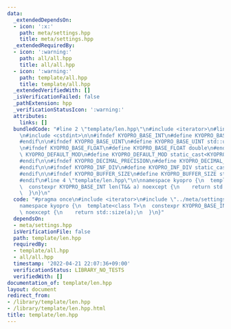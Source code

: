 ```yaml
---
data:
  _extendedDependsOn:
  - icon: ':x:'
    path: meta/settings.hpp
    title: meta/settings.hpp
  _extendedRequiredBy:
  - icon: ':warning:'
    path: all/all.hpp
    title: all/all.hpp
  - icon: ':warning:'
    path: template/all.hpp
    title: template/all.hpp
  _extendedVerifiedWith: []
  _isVerificationFailed: false
  _pathExtension: hpp
  _verificationStatusIcon: ':warning:'
  attributes:
    links: []
  bundledCode: "#line 2 \"template/len.hpp\"\n#include <iterator>\n#line 2 \"meta/settings.hpp\"\
    \n#include <cstdint>\n\n#ifndef KYOPRO_BASE_INT\n#define KYOPRO_BASE_INT std::int64_t\n\
    #endif\n\n#ifndef KYOPRO_BASE_UINT\n#define KYOPRO_BASE_UINT std::uint64_t\n#endif\n\
    \n#ifndef KYOPRO_BASE_FLOAT\n#define KYOPRO_BASE_FLOAT double\n#endif\n\n#ifndef\
    \ KYOPRO_DEFAULT_MOD\n#define KYOPRO_DEFAULT_MOD static_cast<KYOPRO_BASE_UINT>(998244353)\n\
    #endif\n\n#ifndef KYOPRO_DECIMAL_PRECISION\n#define KYOPRO_DECIMAL_PRECISION static_cast<KYOPRO_BASE_UINT>(12)\n\
    #endif\n\n#ifndef KYOPRO_INF_DIV\n#define KYOPRO_INF_DIV static_cast<KYOPRO_BASE_UINT>(3)\n\
    #endif\n\n#ifndef KYOPRO_BUFFER_SIZE\n#define KYOPRO_BUFFER_SIZE static_cast<KYOPRO_BASE_UINT>(2048)\n\
    #endif\n#line 4 \"template/len.hpp\"\n\nnamespace kyopro {\n  template<class T>\n\
    \  constexpr KYOPRO_BASE_INT len(T&& a) noexcept {\n    return std::size(a);\n\
    \  }\n}\n"
  code: "#pragma once\n#include <iterator>\n#include \"../meta/settings.hpp\"\n\n\
    namespace kyopro {\n  template<class T>\n  constexpr KYOPRO_BASE_INT len(T&& a)\
    \ noexcept {\n    return std::size(a);\n  }\n}"
  dependsOn:
  - meta/settings.hpp
  isVerificationFile: false
  path: template/len.hpp
  requiredBy:
  - template/all.hpp
  - all/all.hpp
  timestamp: '2022-04-21 22:07:36+09:00'
  verificationStatus: LIBRARY_NO_TESTS
  verifiedWith: []
documentation_of: template/len.hpp
layout: document
redirect_from:
- /library/template/len.hpp
- /library/template/len.hpp.html
title: template/len.hpp
---
```

